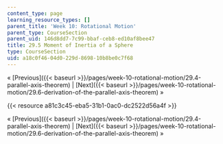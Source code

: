 ```yaml
---
content_type: page
learning_resource_types: []
parent_title: 'Week 10: Rotational Motion'
parent_type: CourseSection
parent_uid: 146d8dd7-7c99-bbaf-ceb8-ed10af8bee47
title: 29.5 Moment of Inertia of a Sphere
type: CourseSection
uid: a18c0f46-04d0-229d-8698-10b8be0c7f68
---
```


« [Previous]({{< baseurl >}}/pages/week-10-rotational-motion/29.4-parallel-axis-theorem) | [Next]({{< baseurl >}}/pages/week-10-rotational-motion/29.6-derivation-of-the-parallel-axis-theorem) »

{{< resource a81c3c45-eba5-31b1-0ac0-dc2522d56a4f >}}

« [Previous]({{< baseurl >}}/pages/week-10-rotational-motion/29.4-parallel-axis-theorem) | [Next]({{< baseurl >}}/pages/week-10-rotational-motion/29.6-derivation-of-the-parallel-axis-theorem) »